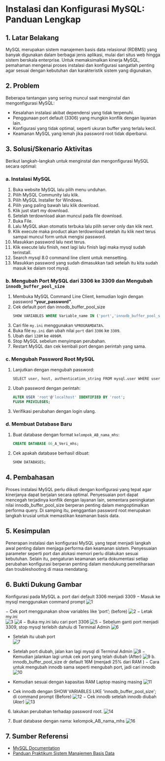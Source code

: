 # Instalasi dan Konfigurasi MySQL: Panduan Lengkap

## 1. Latar Belakang
MySQL merupakan sistem manajemen basis data relasional (RDBMS) yang banyak digunakan dalam berbagai jenis aplikasi, mulai dari situs web hingga sistem berskala enterprise. Untuk memaksimalkan kinerja MySQL, pemahaman mengenai proses instalasi dan konfigurasi sangatlah penting agar sesuai dengan kebutuhan dan karakteristik sistem yang digunakan.

## 2. Problem
Beberapa tantangan yang sering muncul saat menginstal dan mengonfigurasi MySQL:
- Kesalahan instalasi akibat dependensi yang tidak terpenuhi.
- Penggunaan port default (3306) yang mungkin konflik dengan layanan lain.
- Konfigurasi yang tidak optimal, seperti ukuran buffer yang terlalu kecil.
- Keamanan MySQL yang lemah jika password root tidak diperbarui.

## 3. Solusi/Skenario Aktivitas
Berikut langkah-langkah untuk menginstal dan mengonfigurasi MySQL secara optimal:

### a. Instalasi MySQL
1. Buka website MySQL lalu pilih menu unduhan.
2. Pilih MySQL Community lalu klik.
3. Pilih MySQL Installer for Windows.
4. Pilih yang paling bawah lalu klik download.
5. Klik just start my download.
6. Setelah terdownload akan muncul pada file download.
7. Buka File.
8. Lalu MySQL akan otomatis terbuka lalu pilih server only dan klik next.
9. Klik execute maka product akan terdownload setelah itu klik next terus sampai muncul form untuk mengisi password.
10. Masukkan password lalu next terus.
11. Klik execute lalu finish, next lagi lalu finish lagi maka mysql sudah terinstall.
12. Search mysql 8.0 command line client untuk mensetting.
13. Masukkan password yang sudah dimasukkan tadi setelah itu kita sudah masuk ke dalam root mysql.

### b. Mengubah Port MySQL dari 3306 ke 3309 dan Mengubah `innodb_buffer_pool_size`
1. Membuka MySQL Command Line Client, kemudian login dengan password **“your_password”**.
2. Cek default port dan innodb_buffer_pool_size
   ```sql
   SHOW VARIABLES WHERE Variable_name IN ('port','innodb_buffer_pool_size');
   ```
3. Cari file `my.ini` menggunakan `%PROGRAMDATA%`.
4. Buka file `my.ini` dan ubah nilai `port` dari `3306` ke `3309`.
5. Ubah dari `128M` ke `4096M`.
6. Stop MySQL sebelum menyimpan perubahan.
7. Restart MySQL dan cek kembali port dengan perintah yang sama.

### c. Mengubah Password Root MySQL
1. Lanjutkan dengan mengubah password:
   ```sh
   SELECT user, host, authentication_string FROM mysql.user WHERE user = 'root';
   ```
2. Ubah password dengan perintah:
   ```sql
   ALTER USER 'root'@'localhost' IDENTIFIED BY 'root';
   FLUSH PRIVILEGES;
   ```
3. Verifikasi perubahan dengan login ulang.

### d. Membuat Database Baru
1. Buat database dengan format `kelompok_AB_nama_mhs`:
   ```sql
   CREATE DATABASE 06_A_Veri_mhs;
   ```
2. Cek apakah database berhasil dibuat:
   ```sql
   SHOW DATABASES;
   ```

## 4. Pembahasan
Proses instalasi MySQL perlu diikuti dengan konfigurasi yang tepat agar kinerjanya dapat berjalan secara optimal. Penyesuaian port dapat mencegah terjadinya konflik dengan layanan lain, sementara peningkatan nilai innodb_buffer_pool_size berperan penting dalam mengoptimalkan performa query. Di samping itu, penggantian password root merupakan langkah krusial untuk memastikan keamanan basis data.

## 5. Kesimpulan
Penerapan instalasi dan konfigurasi MySQL yang tepat menjadi langkah awal penting dalam menjaga performa dan keamanan sistem. Penyesuaian parameter seperti port dan alokasi memori perlu dilakukan sesuai kebutuhan. Selain itu, pengaturan keamanan serta dokumentasi setiap perubahan konfigurasi berperan penting dalam mendukung pemeliharaan dan troubleshooting di masa mendatang.

## 6. Bukti Dukung Gambar
Konfigurasi pada MySQL
a.   port dari default 3306 menjadi 3309
−    Masuk ke mysql menggunakan command prompt
 ![1](https://github.com/user-attachments/assets/20fbd5c4-c540-46a9-8e60-5dee0951794f)
 
−    Cek port menggunakan show variables like ‘port’; (before)
  ![2](https://github.com/user-attachments/assets/10922aba-44ce-4ab0-b92d-89b46606a087)
−    Letak my.ini <br>
 ![3](https://github.com/user-attachments/assets/0b789dc6-2d36-4daf-a87a-fd902257d9e5)
 ![4](https://github.com/user-attachments/assets/cc725e18-cf02-431a-af92-3e137771b343)
−    Buka my.ini lalu cari port 3306
![5](https://github.com/user-attachments/assets/92f3843c-f991-4e66-afec-729c44660893)
−    Sebelum ganti port menjadi 3309, stop mysql terlebih dahulu di Terminal
Admin
![6](https://github.com/user-attachments/assets/9bd5a205-0040-4436-82d6-e904b70b40a8)
- Setelah itu ubah port <br>
![7](https://github.com/user-attachments/assets/9a4ff273-7774-4838-9e57-3b53f20a1cae)
-    Setelah port diubah, jalan kan lagi mysql di Terminal Admin
![8](https://github.com/user-attachments/assets/48893f4b-9ae9-4784-b81e-bdeba06f0060)
−    Kemudian jalankan lagi untuk cek port yang telah diubah (After)
![9](https://github.com/user-attachments/assets/91f199f8-6ffa-492c-be65-782ba3173c20)
b.   innodb_buffer_pool_size dr default 16M (menjadi 25% dari RAM )
−    Cara untuk mengubah innodb sama seperti mengubah port, jadi cari innodb
 ![10](https://github.com/user-attachments/assets/fa944ad9-f4c0-4fae-95a3-502b8997bbe3)

-  Kemudian sesuai dengan kapasitas RAM Laptop masing masing
   ![11](https://github.com/user-attachments/assets/b2615da0-1d2f-42c6-bfaf-bc1eaf4064f4)

-	Cek innodb dengan SHOW VARIABLES LIKE 'innodb_buffer_pool_size'; di command prompt (Before)
![12](https://github.com/user-attachments/assets/e7ec9c2b-0526-4b91-bbf0-146eb5e86605)
−    Cek innodb setelah innodb diubah (Ater)
![13](https://github.com/user-attachments/assets/d6cee0c2-9e75-411c-86ae-d99c8c14420d)

6.   lakukan perubahan terhadap password root.
![14](https://github.com/user-attachments/assets/6256e2dc-5a58-44d4-bc9c-95054d333fec)

7.   Buat database dengan nama: kelompok_AB_nama_mhs
![16](https://github.com/user-attachments/assets/2a302a12-7ee9-4f9a-bd82-406581c599da)

## 7. Sumber Referensi
- [MySQL Documentation](https://dev.mysql.com/doc/)
- [Panduan Praktikum Sistem Manajemen Basis Data](https://drive.google.com/file/d/1E1SBJXj0sZxMpt6FOjliDfrdSAc26y47/view?usp=sharing)
